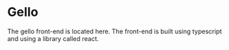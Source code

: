 # Gello
The gello front-end is located here. The front-end is built using typescript and using a library called react.

